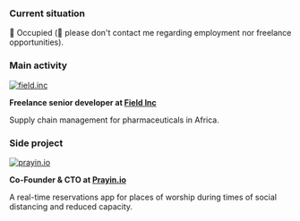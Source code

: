 ### Current situation

🚪 Occupied (📵 please don't contact me regarding employment nor freelance opportunities).

### Main activity
[![field.inc](https://field.inc/favicon-fi.ico)](https://field.inc)

**Freelance senior developer at [Field Inc](https://field.inc)**

Supply chain management for pharmaceuticals in Africa.

### Side project 
[![prayin.io](https://prayin.io/images/favicon.ico)](https://prayin.io)

**Co-Founder & CTO at [Prayin.io](https://prayin.io)**

A real-time reservations app for places of worship during times of social distancing and reduced capacity.

<!--
**ElGoorf/ElGoorf** is a ✨ _special_ ✨ repository because its `README.md` (this file) appears on your GitHub profile.

Here are some ideas to get you started:

- 🔭 I’m currently working on ...
- 🌱 I’m currently learning ...
- 👯 I’m looking to collaborate on ...
- 🤔 I’m looking for help with ...
- 💬 Ask me about ...
- 📫 How to reach me: ...
- 😄 Pronouns: ...
- ⚡ Fun fact: ...
-->
